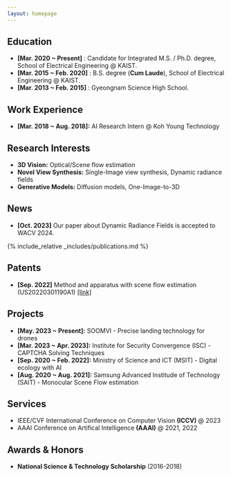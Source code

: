 ```yaml
---
layout: homepage
---
```


## Education

* **[Mar. 2020 ~ Present]** : Candidate for Integrated M.S. / Ph.D. degree, School of Electrical Engineering @ KAIST.
* **[Mar. 2015 ~ Feb. 2020]** : B.S. degree (**Cum Laude**), School of Electrical Engineering @ KAIST.
* **[Mar. 2013 ~ Feb. 2015]** : Gyeongnam Science High School.

## Work Experience

* **[Mar. 2018 ~ Aug. 2018]:** AI Research Intern @ Koh Young Technology

## Research Interests

- **3D Vision:** Optical/Scene flow estimation
- **Novel View Synthesis:** Single-Image view synthesis, Dynamic radiance fields
- **Generative Models:** Diffusion models, One-Image-to-3D

## News

- **[Oct. 2023]** Our paper about Dynamic Radiance Fields is accepted to WACV 2024.

{% include_relative _includes/publications.md %}

## Patents

* **[Sep. 2022]** Method and apparatus with scene flow estimation (US20220301190A1) [[link]](https://patents.google.com/patent/US20220301190A1/en)

## Projects

* **[May. 2023 ~ Present]:** SOOMVI - Precise landing technology for drones  
* **[Mar. 2023 ~ Apr. 2023]:** Institute for Security Convergence (ISC) - CAPTCHA Solving Techniques
* **[Sep. 2020 ~ Feb. 2022]:** Ministry of Science and ICT (MSIT) - Digital ecology with AI
* **[Aug. 2020 ~ Aug. 2021]:** Samsung Advanced Institude of Technology (SAIT) - Monocular Scene Flow estimation

## Services

* IEEE/CVF International Conference on Computer Vision **(ICCV)** @ 2023
* AAAI Conference on Artifical Intelligence **(AAAI)** @ 2021, 2022

## Awards & Honors

* **National Science & Technology Scholarship** (2016-2018)